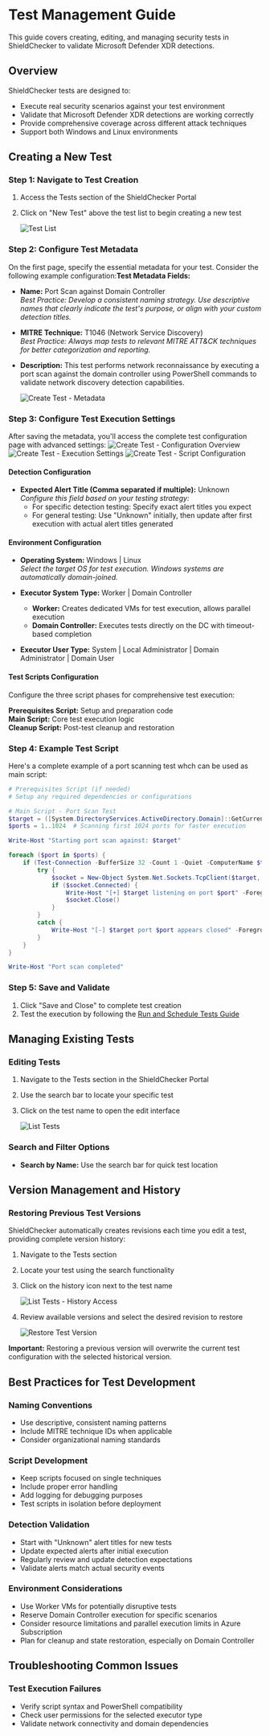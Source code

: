 # Test Management Guide

This guide covers creating, editing, and managing security tests in ShieldChecker to validate Microsoft Defender XDR detections.

## Overview

ShieldChecker tests are designed to:
- Execute real security scenarios against your test environment
- Validate that Microsoft Defender XDR detections are working correctly
- Provide comprehensive coverage across different attack techniques
- Support both Windows and Linux environments

## Creating a New Test

### Step 1: Navigate to Test Creation

1. Access the Tests section of the ShieldChecker Portal
2. Click on "New Test" above the test list to begin creating a new test

    ![Test List](img/ShieldChecker-CreateTest-01.png)

### Step 2: Configure Test Metadata

On the first page, specify the essential metadata for your test. Consider the following example configuration:**Test Metadata Fields:**
- **Name:** Port Scan against Domain Controller  
  *Best Practice: Develop a consistent naming strategy. Use descriptive names that clearly indicate the test's purpose, or align with your custom detection titles.*
  
- **MITRE Technique:** T1046 (Network Service Discovery)  
  *Best Practice: Always map tests to relevant MITRE ATT&CK techniques for better categorization and reporting.*
  
- **Description:** This test performs network reconnaissance by executing a port scan against the domain controller using PowerShell commands to validate network discovery detection capabilities.

    ![Create Test - Metadata](img/ShieldChecker-CreateTest-02.png)

### Step 3: Configure Test Execution Settings

After saving the metadata, you'll access the complete test configuration page with advanced settings:
    ![Create Test - Configuration Overview](img/ShieldChecker-CreateTest-03.png)
    ![Create Test - Execution Settings](img/ShieldChecker-CreateTest-04.png)
    ![Create Test - Script Configuration](img/ShieldChecker-CreateTest-05.png)

#### Detection Configuration
- **Expected Alert Title (Comma separated if multiple):** Unknown  
  *Configure this field based on your testing strategy:*
  - For specific detection testing: Specify exact alert titles you expect
  - For general testing: Use "Unknown" initially, then update after first execution with actual alert titles generated

#### Environment Configuration
- **Operating System:** Windows | Linux  
  *Select the target OS for test execution. Windows systems are automatically domain-joined.*

- **Executor System Type:** Worker | Domain Controller  
  - **Worker:** Creates dedicated VMs for test execution, allows parallel execution
  - **Domain Controller:** Executes tests directly on the DC with timeout-based completion

- **Executor User Type:** System | Local Administrator | Domain Administrator | Domain User

#### Test Scripts Configuration

Configure the three script phases for comprehensive test execution:

**Prerequisites Script:** Setup and preparation code  
**Main Script:** Core test execution logic  
**Cleanup Script:** Post-test cleanup and restoration

### Step 4: Example Test Script

Here's a complete example of a port scanning test whch can be used as main script:

```powershell
# Prerequisites Script (if needed)
# Setup any required dependencies or configurations

# Main Script - Port Scan Test
$target = ([System.DirectoryServices.ActiveDirectory.Domain]::GetCurrentDomain().DomainControllers[0])
$ports = 1..1024  # Scanning first 1024 ports for faster execution

Write-Host "Starting port scan against: $target"

foreach ($port in $ports) {
    if (Test-Connection -BufferSize 32 -Count 1 -Quiet -ComputerName $target) {
        try {
            $socket = New-Object System.Net.Sockets.TcpClient($target, $port)
            if ($socket.Connected) {
                Write-Host "[+] $target listening on port $port" -ForegroundColor Green
                $socket.Close()
            }
        }
        catch {
            Write-Host "[-] $target port $port appears closed" -ForegroundColor Red
        }
    }
}

Write-Host "Port scan completed"

```

### Step 5: Save and Validate

1. Click "Save and Close" to complete test creation
2. Test the execution by following the [Run and Schedule Tests Guide](RunAndScheduleTests.md)

## Managing Existing Tests

### Editing Tests

1. Navigate to the Tests section in the ShieldChecker Portal
2. Use the search bar to locate your specific test
3. Click on the test name to open the edit interface

    ![List Tests](img/ShieldChecker-ListTests-01.png)

### Search and Filter Options

- **Search by Name:** Use the search bar for quick test location

## Version Management and History

### Restoring Previous Test Versions

ShieldChecker automatically creates revisions each time you edit a test, providing complete version history:

1. Navigate to the Tests section
2. Locate your test using the search functionality  
3. Click on the history icon next to the test name

    ![List Tests - History Access](img/ShieldChecker-ListTests-01.png)

4. Review available versions and select the desired revision to restore

    ![Restore Test Version](img/ShieldChecker-RestoreOldVersion-01.png)

**Important:** Restoring a previous version will overwrite the current test configuration with the selected historical version.

## Best Practices for Test Development

### Naming Conventions
- Use descriptive, consistent naming patterns
- Include MITRE technique IDs when applicable
- Consider organizational naming standards

### Script Development
- Keep scripts focused on single techniques
- Include proper error handling
- Add logging for debugging purposes
- Test scripts in isolation before deployment

### Detection Validation
- Start with "Unknown" alert titles for new tests
- Update expected alerts after initial execution
- Regularly review and update detection expectations
- Validate alerts match actual security events

### Environment Considerations
- Use Worker VMs for potentially disruptive tests
- Reserve Domain Controller execution for specific scenarios
- Consider resource limitations and parallel execution limits in Azure Subscription
- Plan for cleanup and state restoration, especially on Domain Controller

## Troubleshooting Common Issues

### Test Execution Failures
- Verify script syntax and PowerShell compatibility
- Check user permissions for the selected executor type
- Validate network connectivity and domain dependencies
